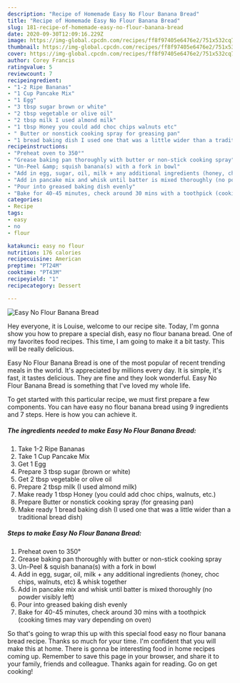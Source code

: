 ```yaml
---
description: "Recipe of Homemade Easy No Flour Banana Bread"
title: "Recipe of Homemade Easy No Flour Banana Bread"
slug: 181-recipe-of-homemade-easy-no-flour-banana-bread
date: 2020-09-30T12:09:16.229Z
image: https://img-global.cpcdn.com/recipes/ff8f97405e6476e2/751x532cq70/easy-no-flour-banana-bread-recipe-main-photo.jpg
thumbnail: https://img-global.cpcdn.com/recipes/ff8f97405e6476e2/751x532cq70/easy-no-flour-banana-bread-recipe-main-photo.jpg
cover: https://img-global.cpcdn.com/recipes/ff8f97405e6476e2/751x532cq70/easy-no-flour-banana-bread-recipe-main-photo.jpg
author: Corey Francis
ratingvalue: 5
reviewcount: 7
recipeingredient:
- "1-2 Ripe Bananas"
- "1 Cup Pancake Mix"
- "1 Egg"
- "3 tbsp sugar brown or white"
- "2 tbsp vegetable or olive oil"
- "2 tbsp milk I used almond milk"
- "1 tbsp Honey you could add choc chips walnuts etc"
- " Butter or nonstick cooking spray for greasing pan"
- "1 bread baking dish I used one that was a little wider than a traditional bread dish"
recipeinstructions:
- "Preheat oven to 350°"
- "Grease baking pan thoroughly with butter or non-stick cooking spray"
- "Un-Peel &amp; squish banana(s) with a fork in bowl"
- "Add in egg, sugar, oil, milk + any additional ingredients (honey, choc chips, walnuts, etc) &amp; whisk together"
- "Add in pancake mix and whisk until batter is mixed thoroughly (no powder visibly left)"
- "Pour into greased baking dish evenly"
- "Bake for 40-45 minutes, check around 30 mins with a toothpick (cooking times may vary depending on oven)"
categories:
- Recipe
tags:
- easy
- no
- flour

katakunci: easy no flour 
nutrition: 176 calories
recipecuisine: American
preptime: "PT24M"
cooktime: "PT43M"
recipeyield: "1"
recipecategory: Dessert

---
```



![Easy No Flour Banana Bread](https://img-global.cpcdn.com/recipes/ff8f97405e6476e2/751x532cq70/easy-no-flour-banana-bread-recipe-main-photo.jpg)

Hey everyone, it is Louise, welcome to our recipe site. Today, I'm gonna show you how to prepare a special dish, easy no flour banana bread. One of my favorites food recipes. This time, I am going to make it a bit tasty. This will be really delicious.

Easy No Flour Banana Bread is one of the most popular of recent trending meals in the world. It's appreciated by millions every day. It is simple, it's fast, it tastes delicious. They are fine and they look wonderful. Easy No Flour Banana Bread is something that I've loved my whole life.




To get started with this particular recipe, we must first prepare a few components. You can have easy no flour banana bread using 9 ingredients and 7 steps. Here is how you can achieve it.

<!--inarticleads1-->

##### The ingredients needed to make Easy No Flour Banana Bread:

1. Take 1-2 Ripe Bananas
1. Take 1 Cup Pancake Mix
1. Get 1 Egg
1. Prepare 3 tbsp sugar (brown or white)
1. Get 2 tbsp vegetable or olive oil
1. Prepare 2 tbsp milk (I used almond milk)
1. Make ready 1 tbsp Honey (you could add choc chips, walnuts, etc.)
1. Prepare  Butter or nonstick cooking spray (for greasing pan)
1. Make ready 1 bread baking dish (I used one that was a little wider than a traditional bread dish)




<!--inarticleads2-->

##### Steps to make Easy No Flour Banana Bread:

1. Preheat oven to 350°
1. Grease baking pan thoroughly with butter or non-stick cooking spray
1. Un-Peel &amp; squish banana(s) with a fork in bowl
1. Add in egg, sugar, oil, milk + any additional ingredients (honey, choc chips, walnuts, etc) &amp; whisk together
1. Add in pancake mix and whisk until batter is mixed thoroughly (no powder visibly left)
1. Pour into greased baking dish evenly
1. Bake for 40-45 minutes, check around 30 mins with a toothpick (cooking times may vary depending on oven)




So that's going to wrap this up with this special food easy no flour banana bread recipe. Thanks so much for your time. I'm confident that you will make this at home. There is gonna be interesting food in home recipes coming up. Remember to save this page in your browser, and share it to your family, friends and colleague. Thanks again for reading. Go on get cooking!
